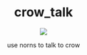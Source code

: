 <div align="center">
  <h1>crow_talk</h1>

![](assets/crow_talk-m.png)

use norns to talk to crow
</div>
